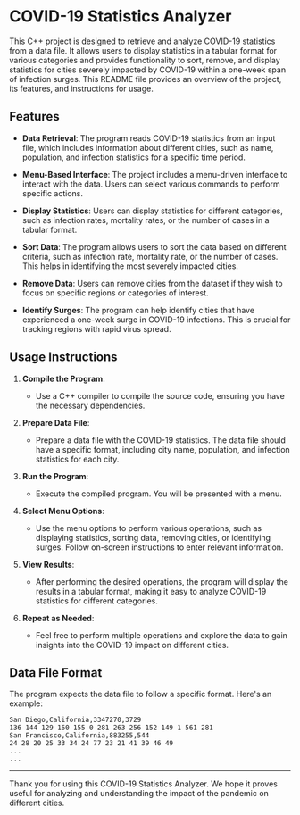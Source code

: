 # COVID-19 Statistics Analyzer

This C++ project is designed to retrieve and analyze COVID-19 statistics from a data file. It allows users to display statistics in a tabular format for various categories and provides functionality to sort, remove, and display statistics for cities severely impacted by COVID-19 within a one-week span of infection surges. This README file provides an overview of the project, its features, and instructions for usage.

## Features

- **Data Retrieval**: The program reads COVID-19 statistics from an input file, which includes information about different cities, such as name, population, and infection statistics for a specific time period.

- **Menu-Based Interface**: The project includes a menu-driven interface to interact with the data. Users can select various commands to perform specific actions.

- **Display Statistics**: Users can display statistics for different categories, such as infection rates, mortality rates, or the number of cases in a tabular format.

- **Sort Data**: The program allows users to sort the data based on different criteria, such as infection rate, mortality rate, or the number of cases. This helps in identifying the most severely impacted cities.

- **Remove Data**: Users can remove cities from the dataset if they wish to focus on specific regions or categories of interest.

- **Identify Surges**: The program can help identify cities that have experienced a one-week surge in COVID-19 infections. This is crucial for tracking regions with rapid virus spread.

## Usage Instructions

1. **Compile the Program**:
   - Use a C++ compiler to compile the source code, ensuring you have the necessary dependencies.

2. **Prepare Data File**:
   - Prepare a data file with the COVID-19 statistics. The data file should have a specific format, including city name, population, and infection statistics for each city.

3. **Run the Program**:
   - Execute the compiled program. You will be presented with a menu.

4. **Select Menu Options**:
   - Use the menu options to perform various operations, such as displaying statistics, sorting data, removing cities, or identifying surges. Follow on-screen instructions to enter relevant information.

5. **View Results**:
   - After performing the desired operations, the program will display the results in a tabular format, making it easy to analyze COVID-19 statistics for different categories.

6. **Repeat as Needed**:
   - Feel free to perform multiple operations and explore the data to gain insights into the COVID-19 impact on different cities.

## Data File Format

The program expects the data file to follow a specific format. Here's an example:

```plaintext
San Diego,California,3347270,3729
136 144 129 160 155 0 281 263 256 152 149 1 561 281
San Francisco,California,883255,544
24 28 20 25 33 34 24 77 23 21 41 39 46 49
...
...
```

---

Thank you for using this COVID-19 Statistics Analyzer. We hope it proves useful for analyzing and understanding the impact of the pandemic on different cities.
